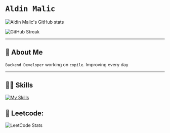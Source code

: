 # `Aldin Malic`

![Aldin Malic's GitHub stats](https://github-readme-stats-three-topaz-49.vercel.app/api?username=ALADIN847&theme=rose_pine&count_private=true&show_icons=true&hide=stars,issues)

![GitHub Streak](https://streak-stats.demolab.com?user=ALADIN847&theme=dracula&hide_border=true&count_private=true)

---

## 🚀 About Me

`Backend Developer` working on `copile`. Improving every day

---

## 👨‍💻 Skills

[![My Skills](https://skillicons.dev/icons?i=html,css,js,python,flask,fastapi,django,go,express,nodejs,mysql,mongodb,aws,gcp,docker,postman,vercel,firebase,stackoverflow)](https://skillicons.dev)

## 🧠 Leetcode:

![LeetCode Stats](https://leetcard.jacoblin.cool/ALADIN847?theme=dark&font=Tajawal)
